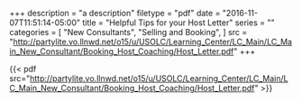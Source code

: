 +++
description = "a description"
filetype = "pdf"
date = "2016-11-07T11:51:14-05:00"
title = "Helpful Tips for your Host Letter"
series = ""
categories = [
  "New Consultants",
  "Selling and Booking",
]
src = "http://partylite.vo.llnwd.net/o15/u/USOLC/Learning_Center/LC_Main/LC_Main_New_Consultant/Booking_Host_Coaching/Host_Letter.pdf"
+++

{{< pdf src="http://partylite.vo.llnwd.net/o15/u/USOLC/Learning_Center/LC_Main/LC_Main_New_Consultant/Booking_Host_Coaching/Host_Letter.pdf" >}}
